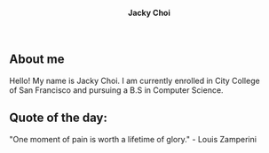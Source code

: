 <p align="center">
  <b>Jacky Choi</b><br>
    <br><br>
  </p>
  
About me
---
 Hello! My name is Jacky Choi. I am currently enrolled in City College  
 of San Francisco and pursuing a B.S in Computer Science. 

Quote of the day:
---
"One moment of pain is worth a lifetime of glory." - Louis Zamperini

